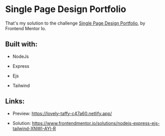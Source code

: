 # Single Page Design Portfolio

That's my solution to the challenge [Single Page Design Portfolio](https://www.frontendmentor.io/challenges/singlepage-design-portfolio-2MMhyhfKVo), by Frontend Mentor Io.

## Built with:

- NodeJs

- Express

- Ejs

- Tailwind

## Links:

- Preview: <https://lovely-taffy-c47a60.netlify.app/>

- Solution: <https://www.frontendmentor.io/solutions/nodejs-express-ejs-tailwind-XNWI-AYl-R>
